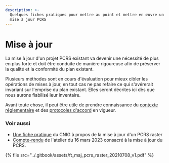 ```yaml
---
description: >-
  Quelques fiches pratiques pour mettre au point et mettre en œuvre un projet de
  mise à jour PCRS
---
```


# Mise à jour

La mise à jour d'un projet PCRS existant va devenir une nécessité de plus en plus forte et doit être conduite de manière rigoureuse afin de préserver la qualité et la conformité du plan existant.

Plusieurs méthodes sont en cours d'évaluation pour mieux cibler les opérations de mises à jour, en tout cas ne pas refaire ce qui s'avérerait invariant sur l'emprise du plan existant. Elles seront décrites ici dès que nous aurons fiabilisé leur inventaire.

Avant toute chose, il peut être utile de prendre connaissance du [contexte réglementaire](../contexte/reglementation/) et des [protocoles d'accord](../contexte/protocoles-daccords.md) en vigueur.

### Voir aussi

* [Une fiche pratique](https://cnig.gouv.fr/IMG/pdf/ft_maj_pcrs_raster_20210708_v1.pdf) du CNIG à propos de la mise à jour d'un PCRS raster
* [Compte-rendu](../ateliers-et-webinaires/mise-a-jour-16-mars-2023.md) de l'atelier du 16 mars 2023 consacré à la mise à jour du PCRS.

{% file src="../.gitbook/assets/ft_maj_pcrs_raster_20210708_v1.pdf" %}
